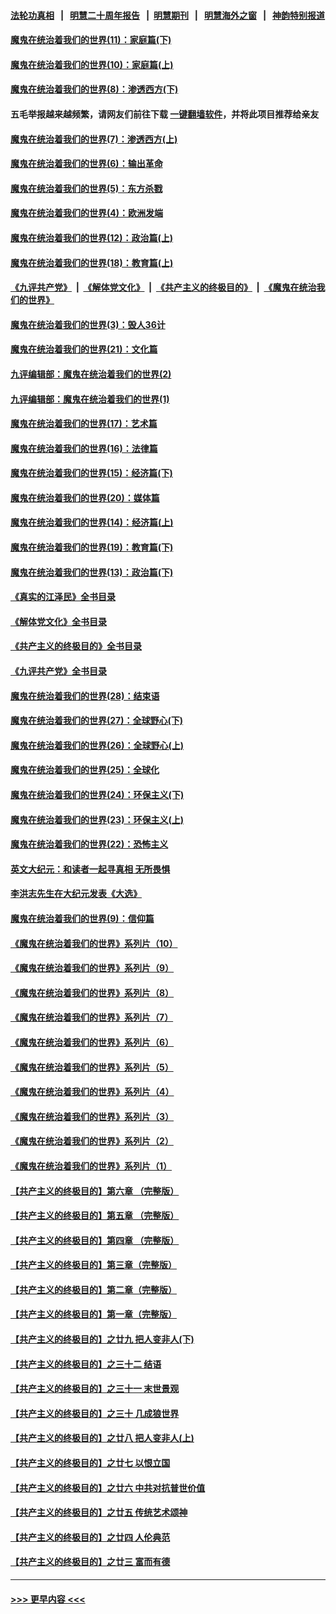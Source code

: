 #### [法轮功真相](https://github.com/gfw-breaker/truth/blob/master/README.md?t=0) &nbsp;&nbsp;|&nbsp;&nbsp; [明慧二十周年报告](https://github.com/gfw-breaker/mh-reports/blob/master/README.md?t=0) &nbsp;&nbsp;|&nbsp;&nbsp;[明慧期刊](https://github.com/gfw-breaker/mh-qikan) &nbsp;&nbsp;|&nbsp;&nbsp; [明慧海外之窗](https://github.com/gfw-breaker/mh-news/blob/master/README.md?t=0) &nbsp;&nbsp;|&nbsp;&nbsp; [神韵特别报道](https://github.com/gfw-breaker/mh-news/blob/master/shenyun.md?t=0)
#### [魔鬼在统治着我们的世界(11)：家庭篇(下)](../pages/nsc422/n10440961.md?t=11220401) 
#### [魔鬼在统治着我们的世界(10)：家庭篇(上)](../pages/nsc422/n10435448.md?t=11220401) 
#### [魔鬼在统治着我们的世界(8)：渗透西方(下)](../pages/nsc422/n10429603.md?t=11220401) 
#### 五毛举报越来越频繁，请网友们前往下载 [一键翻墙软件](https://github.com/gfw-breaker/ssr-accounts)，并将此项目推荐给亲友
#### [魔鬼在统治着我们的世界(7)：渗透西方(上)](../pages/nsc422/n10426013.md?t=11220401) 
#### [魔鬼在统治着我们的世界(6)：输出革命](../pages/nsc422/n10421536.md?t=11220401) 
#### [魔鬼在统治着我们的世界(5)：东方杀戮](../pages/nsc422/n10417707.md?t=11220401) 
#### [魔鬼在统治着我们的世界(4)：欧洲发端](../pages/nsc422/n10414890.md?t=11220401) 
#### [魔鬼在统治着我们的世界(12)：政治篇(上)](../pages/nsc422/n10444576.md?t=11220401) 
#### [魔鬼在统治着我们的世界(18)：教育篇(上)](../pages/nsc422/n10526970.md?t=11220401) 
#### [《九评共产党》](https://github.com/begood0513/9ping.md/blob/master/README.md) &nbsp;|&nbsp; [《解体党文化》](../../../../jtdwh.md/blob/master/README.md)  &nbsp;|&nbsp; [《共产主义的终极目的》](../../../../gczydzjmd.md/blob/master/README.md) &nbsp;|&nbsp; [《魔鬼在统治我们的世界》](../../../../mgztzwmdsj.md/blob/master/README.md) 
#### [魔鬼在统治着我们的世界(3)：毁人36计](../pages/nsc422/n10411583.md?t=11220401) 
#### [魔鬼在统治着我们的世界(21)：文化篇](../pages/nsc422/n10597706.md?t=11220401) 
#### [九评编辑部：魔鬼在统治着我们的世界(2)](../pages/nsc422/n10410036.md?t=11220401) 
#### [九评编辑部：魔鬼在统治着我们的世界(1)](../pages/nsc422/n10406825.md?t=11220401) 
#### [魔鬼在统治着我们的世界(17)：艺术篇](../pages/nsc422/n10499093.md?t=11220401) 
#### [魔鬼在统治着我们的世界(16)：法律篇](../pages/nsc422/n10485969.md?t=11220401) 
#### [魔鬼在统治着我们的世界(15)：经济篇(下)](../pages/nsc422/n10469975.md?t=11220401) 
#### [魔鬼在统治着我们的世界(20)：媒体篇](../pages/nsc422/n10586579.md?t=11220401) 
#### [魔鬼在统治着我们的世界(14)：经济篇(上)](../pages/nsc422/n10457370.md?t=11220401) 
#### [魔鬼在统治着我们的世界(19)：教育篇(下)](../pages/nsc422/n10564808.md?t=11220401) 
#### [魔鬼在统治着我们的世界(13)：政治篇(下)](../pages/nsc422/n10448270.md?t=11220401) 
#### [《真实的江泽民》全书目录](../pages/nsc422/n13721399.md?t=11220401) 
#### [《解体党文化》全书目录](../pages/nsc422/n13721157.md?t=11220401) 
#### [《共产主义的终极目的》全书目录](../pages/nsc422/n13721048.md?t=11220401) 
#### [《九评共产党》全书目录](../pages/nsc422/n13708085.md?t=11220401) 
#### [魔鬼在统治着我们的世界(28)：结束语](../pages/nsc422/n10936246.md?t=11220401) 
#### [魔鬼在统治着我们的世界(27)：全球野心(下)](../pages/nsc422/n10928319.md?t=11220401) 
#### [魔鬼在统治着我们的世界(26)：全球野心(上)](../pages/nsc422/n10900318.md?t=11220401) 
#### [魔鬼在统治着我们的世界(25)：全球化](../pages/nsc422/n10788205.md?t=11220401) 
#### [魔鬼在统治着我们的世界(24)：环保主义(下)](../pages/nsc422/n10695307.md?t=11220401) 
#### [魔鬼在统治着我们的世界(23)：环保主义(上)](../pages/nsc422/n10688613.md?t=11220401) 
#### [魔鬼在统治着我们的世界(22)：恐怖主义](../pages/nsc422/n10614727.md?t=11220401) 
#### [英文大纪元：和读者一起寻真相 无所畏惧](../pages/nsc422/n12542027.md?t=11220401) 
#### [李洪志先生在大纪元发表《大选》](../pages/nsc422/n12534746.md?t=11220401) 
#### [魔鬼在统治着我们的世界(9)：信仰篇](../pages/nsc422/n10432159.md?t=11220401) 
#### [《魔鬼在统治着我们的世界》系列片（10）](../pages/nsc422/n12292670.md?t=11220401) 
#### [《魔鬼在统治着我们的世界》系列片（9）](../pages/nsc422/n12290859.md?t=11220401) 
#### [《魔鬼在统治着我们的世界》系列片（8）](../pages/nsc422/n12287445.md?t=11220401) 
#### [《魔鬼在统治着我们的世界》系列片（7）](../pages/nsc422/n12283425.md?t=11220401) 
#### [《魔鬼在统治着我们的世界》系列片（6）](../pages/nsc422/n12282314.md?t=11220401) 
#### [《魔鬼在统治着我们的世界》系列片（5）](../pages/nsc422/n12281419.md?t=11220401) 
#### [《魔鬼在统治着我们的世界》系列片（4）](../pages/nsc422/n12274024.md?t=11220401) 
#### [《魔鬼在统治着我们的世界》系列片（3）](../pages/nsc422/n12271322.md?t=11220401) 
#### [《魔鬼在统治着我们的世界》系列片（2）](../pages/nsc422/n12269049.md?t=11220401) 
#### [《魔鬼在统治着我们的世界》系列片（1）](../pages/nsc422/n12267575.md?t=11220401) 
#### [【共产主义的终极目的】第六章 （完整版）](../pages/nsc422/n11428913.md?t=11220401) 
#### [【共产主义的终极目的】第五章 （完整版）](../pages/nsc422/n11428912.md?t=11220401) 
#### [【共产主义的终极目的】第四章 （完整版）](../pages/nsc422/n11428907.md?t=11220401) 
#### [【共产主义的终极目的】第三章（完整版）](../pages/nsc422/n11428848.md?t=11220401) 
#### [【共产主义的终极目的】第二章（完整版）](../pages/nsc422/n11428831.md?t=11220401) 
#### [【共产主义的终极目的】第一章（完整版）](../pages/nsc422/n11417651.md?t=11220401) 
#### [【共产主义的终极目的】之廿九 把人变非人(下)](../pages/nsc422/n11344140.md?t=11220401) 
#### [【共产主义的终极目的】之三十二 结语](../pages/nsc422/n11360535.md?t=11220401) 
#### [【共产主义的终极目的】之三十一 末世景观](../pages/nsc422/n11351129.md?t=11220401) 
#### [【共产主义的终极目的】之三十 几成狼世界](../pages/nsc422/n11348280.md?t=11220401) 
#### [【共产主义的终极目的】之廿八 把人变非人(上)](../pages/nsc422/n11340492.md?t=11220401) 
#### [【共产主义的终极目的】之廿七 以恨立国](../pages/nsc422/n11336944.md?t=11220401) 
#### [【共产主义的终极目的】之廿六 中共对抗普世价值](../pages/nsc422/n11324785.md?t=11220401) 
#### [【共产主义的终极目的】之廿五 传统艺术颂神](../pages/nsc422/n11296396.md?t=11220401) 
#### [【共产主义的终极目的】之廿四 人伦典范](../pages/nsc422/n11296397.md?t=11220401) 
#### [【共产主义的终极目的】之廿三 富而有德](../pages/nsc422/n11283598.md?t=11220401) 

----
#### [ >>> 更早内容 <<< ](../indexes/nsc422-earlier.md)
